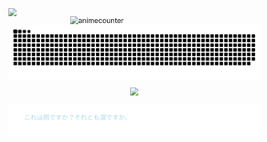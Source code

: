 <img align="left" width="380" src="https://github-readme-stats.vercel.app/api?username=ShinoKana&show_icons=true&theme=monokai" count_private=true />
<img align="right" width="380" src="https://count.getloli.com/get/@ShinoKana?theme=asoul" alt="animecounter" />
<img align="center" src="https://github.com/ShinoKana/ShinoKana/blob/main/github-contribution-grid-snake.svg" width="1000" />
<p align="center">
  <img src="https://i.imgur.com/kacFnHV.gif" width="300" align="center" />
  <br/><br/>
  <img src="https://github.com/ShinoKana/ShinoKana/blob/main/text_animation.svg" width="600" align="center" />
</p>
